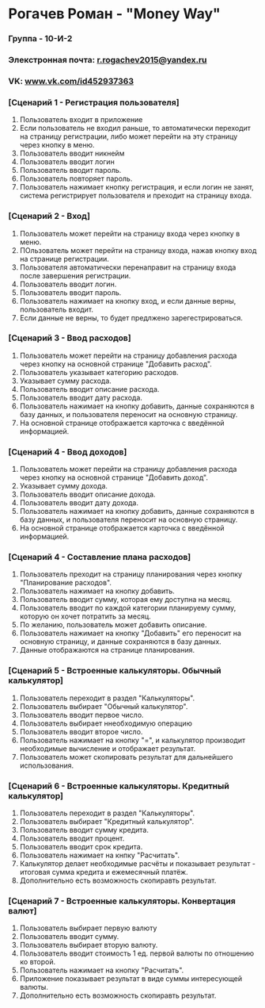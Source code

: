 # Рогачев Роман - "Money Way"

### Группа - 10-И-2
### Элекстронная почта: r.rogachev2015@yandex.ru
### VK: www.vk.com/id452937363


### [Сценарий 1 - Регистрация пользователя]

1. Пользователь входит в приложение
2. Если пользователь не входил раньше, то автоматически переходит на страницу регистрации, либо может перейти на эту страницу через кнопку в меню.
3. Пользователь вводит никнейм
4. Пользователь вводит логин
5. Пользователь вводит пароль.
6. Пользователь повторяет пароль.
7. Пользователь нажимает кнопку регистрация, и если логин не занят, система регистрирует пользователя и преходит на страницу входа.

### [Сценарий 2 - Вход]

1. Пользователь может перейти на страницу входа через кнопку в меню.
2. ПОльзователь может перейти на страницу входа, нажав кнопку вход на странице регистрации.
3. Пользователя автоматически перенаправит на страницу входа после завершения регистрации.
4. Пользователь вводит логин.
5. Пользователь вводит пароль.
6. Пользователь нажимает на кнопку вход, и если данные верны, пользователь входит.
7. Если данные не верны, то будет предлжено зарегестрироваться. 

### [Сценарий 3 - Ввод расходов]

1. Пользователь может перейти на страницу добавления расхода через кнопку на основной странице "Добавить расход".
3. Пользователь указывает категорию расходов.
4. Указывает сумму расхода.
5. Пользователь вводит описание расхода.
6. Пользователь вводит дату расхода.
7. Пользователь нажимает на кнопку добавить, данные сохраняются в базу данных, и пользователя переносит на основную страницу.
8. На основной странице отображается карточка с введённой информацией.

### [Сценарий 4 - Ввод доходов]

1. Пользователь может перейти на страницу добавления расхода через кнопку на основной странице "Добавить доход".
3. Указывает сумму дохода.
4. Пользователь вводит описание дохода.
5. Пользователь вводит дату дохода.
6. Пользователь нажимает на кнопку добавить, данные сохраняются в базу данных, и пользователя переносит на основную страницу.
7. На основной странице отображается карточка с введённой информацией.
   
### [Сценарий 4 - Составление плана расходов]

1. Пользователь преходит на страницу планирования через кнопку "Планирование расходов".
2. Пользователь нажимает на кнопку добавить.
3. Пользователь вводит сумму, которая ему доступна на месяц.
4. Пользователь вводит по каждой категории планируему сумму, которую он хочет потратить за месяц.
5. По желанию, пользователь может добавить описание.
6. Пользователь нажимает на кнопку "Добавить" его переносит на основную страницу, и данные сохраняются в базу данных.
7. Данные отображаются на странице планирования.
   
### [Сценарий 5 - Встроенные калькуляторы. Обычный калькулятор]

1. Пользователь переходит в раздел "Калькуляторы".
2. Пользователь выбирает "Обычный калькулятор".
3. Пользователь вводит первое число.
4. Пользователь выбирает ннеобходимую операцию
5. Пользователь вводит второе число.
6. Пользователь нажимает на кнопку "=", и калькулятор производит необходимые вычисление и отображает результат.
7. Пользователь может скопировать результат для дальнейшего использования.

### [Сценарий 6 - Встроенные калькуляторы. Кредитный калькулятор]

1. Пользователь переходит в раздел "Калькуляторы".
2. Пользователь выбирает "Кредитный калькулятор".
3. Пользователь вводит сумму кредита.
4. Пользователь вводит процент.
5. Пользователь вводит срок кредита.
6. Пользователь нажимает на кнпку "Расчитать".
7. Калькулятор делает необходимые расчёты и показывает результат - итоговая сумма кредита и ежемесячный платёж.
8. Дополнительно есть возможность скопиравть результат.

### [Сценарий 7 - Встроенные калькуляторы. Конвертация валют]

1. Пользователь выбирает первую валюту
2. Пользователь вводит сумму.
3. Пользователь выбирает вторую валюту.
4. Пользователь вводит стоимость 1 ед. первой валюты по отношению ко второй.
5. Пользователь нажимает на кнопку "Расчитать".
6. Приложение показывает результат в виде суммы интересующей валюты.
7. Дополнительно есть возможность скопиравть результат.
